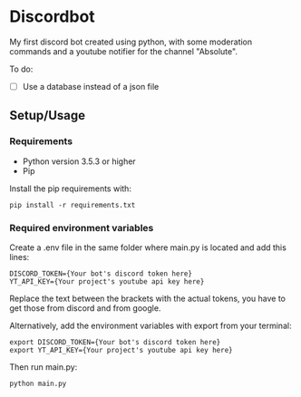 # Discordbot

My first discord bot created using python, with some moderation commands and a youtube notifier for the channel "Absolute".

To do:

- [ ] Use a database instead of a json file

## Setup/Usage

### Requirements

- Python version 3.5.3 or higher
- Pip

Install the pip requirements with:

`pip install -r requirements.txt`

### Required environment variables

Create a .env file in the same folder where main.py is located and add this lines:

```
DISCORD_TOKEN={Your bot's discord token here}
YT_API_KEY={Your project's youtube api key here}
```

Replace the text between the brackets with the actual tokens, you have to get those from discord and from google.

Alternatively, add the environment variables with export from your terminal:

```
export DISCORD_TOKEN={Your bot's discord token here}
export YT_API_KEY={Your project's youtube api key here}
```

Then run main.py:

`python main.py`
